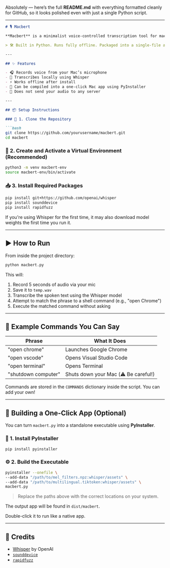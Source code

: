 Absolutely — here’s the full **README.md** with everything formatted cleanly for GitHub, so it looks polished even with just a single Python script.

---

````markdown
# 🎙️ Macbert

**Macbert** is a minimalist voice-controlled transcription tool for macOS. It records a short voice clip using your microphone, transcribes it using OpenAI’s Whisper model, and (optionally) executes matched shell commands — all locally, no internet required after setup.

> 🛠️ Built in Python. Runs fully offline. Packaged into a single-file app if needed.

---

## ✨ Features

- 🎧 Records voice from your Mac’s microphone
- 🧠 Transcribes locally using Whisper
- ⚡ Works offline after install
- 🚀 Can be compiled into a one-click Mac app using PyInstaller
- 🔐 Does not send your audio to any server

---

## 📦 Setup Instructions

### 🔁 1. Clone the Repository

```bash
git clone https://github.com/yourusername/macbert.git
cd macbert
````

### 🧪 2. Create and Activate a Virtual Environment (Recommended)

```bash
python3 -m venv macbert-env
source macbert-env/bin/activate
```

### 📥 3. Install Required Packages

```bash
pip install git+https://github.com/openai/whisper
pip install sounddevice
pip install rapidfuzz
```

If you're using Whisper for the first time, it may also download model weights the first time you run it.

---

## ▶️ How to Run

From inside the project directory:

```bash
python macbert.py
```

This will:

1. Record 5 seconds of audio via your mic
2. Save it to `temp.wav`
3. Transcribe the spoken text using the Whisper model
4. Attempt to match the phrase to a shell command (e.g., "open Chrome")
5. Execute the matched command without asking

---

## 🧠 Example Commands You Can Say

| Phrase              | What It Does                         |
| ------------------- | ------------------------------------ |
| "open chrome"       | Launches Google Chrome               |
| "open vscode"       | Opens Visual Studio Code             |
| "open terminal"     | Opens Terminal                       |
| "shutdown computer" | Shuts down your Mac (⚠️ Be careful!) |

Commands are stored in the `COMMANDS` dictionary inside the script. You can add your own!

---

## 🧊 Building a One-Click App (Optional)

You can turn `macbert.py` into a standalone executable using **PyInstaller**.

### 🔧 1. Install PyInstaller

```bash
pip install pyinstaller
```

### ⚙️ 2. Build the Executable

```bash
pyinstaller --onefile \
--add-data "/path/to/mel_filters.npz:whisper/assets" \
--add-data "/path/to/multilingual.tiktoken:whisper/assets" \
macbert.py
```

> Replace the paths above with the correct locations on your system.

The output app will be found in `dist/macbert`.

Double-click it to run like a native app.

---


## 🤝 Credits

* [Whisper](https://github.com/openai/whisper) by OpenAI
* [`sounddevice`](https://pypi.org/project/sounddevice/)
* [`rapidfuzz`](https://github.com/maxbachmann/RapidFuzz)
